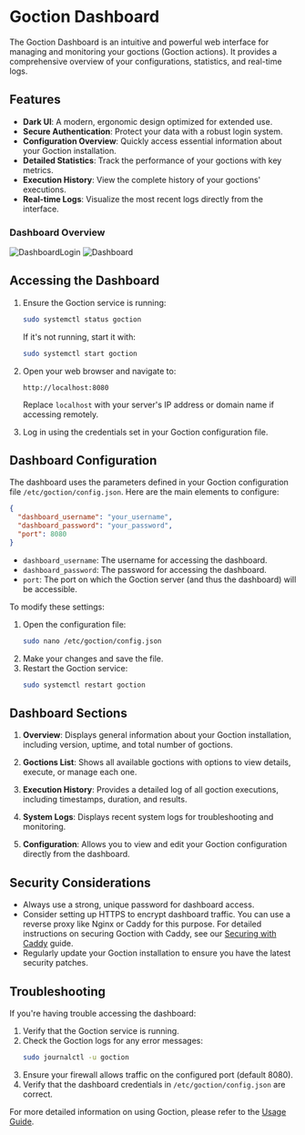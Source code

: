 # Goction Dashboard

The Goction Dashboard is an intuitive and powerful web interface for managing and monitoring your goctions (Goction actions). It provides a comprehensive overview of your configurations, statistics, and real-time logs.

## Features

- **Dark UI**: A modern, ergonomic design optimized for extended use.
- **Secure Authentication**: Protect your data with a robust login system.
- **Configuration Overview**: Quickly access essential information about your Goction installation.
- **Detailed Statistics**: Track the performance of your goctions with key metrics.
- **Execution History**: View the complete history of your goctions' executions.
- **Real-time Logs**: Visualize the most recent logs directly from the interface.

### Dashboard Overview

![DashboardLogin](/images/dashboardlogin.png)
![Dashboard](/images/dashboard.png)

## Accessing the Dashboard

1. Ensure the Goction service is running:

   ```bash
   sudo systemctl status goction
   ```

   If it's not running, start it with:

   ```bash
   sudo systemctl start goction
   ```

2. Open your web browser and navigate to:

   ```
   http://localhost:8080
   ```

   Replace `localhost` with your server's IP address or domain name if accessing remotely.

3. Log in using the credentials set in your Goction configuration file.

## Dashboard Configuration

The dashboard uses the parameters defined in your Goction configuration file `/etc/goction/config.json`.
Here are the main elements to configure:

```json
{
  "dashboard_username": "your_username",
  "dashboard_password": "your_password",
  "port": 8080
}
```

- `dashboard_username`: The username for accessing the dashboard.
- `dashboard_password`: The password for accessing the dashboard.
- `port`: The port on which the Goction server (and thus the dashboard) will be accessible.

To modify these settings:

1. Open the configuration file:
   ```bash
   sudo nano /etc/goction/config.json
   ```
2. Make your changes and save the file.
3. Restart the Goction service:
   ```bash
   sudo systemctl restart goction
   ```

## Dashboard Sections

1. **Overview**: Displays general information about your Goction installation, including version, uptime, and total number of goctions.

2. **Goctions List**: Shows all available goctions with options to view details, execute, or manage each one.

3. **Execution History**: Provides a detailed log of all goction executions, including timestamps, duration, and results.

4. **System Logs**: Displays recent system logs for troubleshooting and monitoring.

5. **Configuration**: Allows you to view and edit your Goction configuration directly from the dashboard.

## Security Considerations

- Always use a strong, unique password for dashboard access.
- Consider setting up HTTPS to encrypt dashboard traffic. You can use a reverse proxy like Nginx or Caddy for this purpose. For detailed instructions on securing Goction with Caddy, see our [Securing with Caddy](./securing-with-caddy.md) guide.
- Regularly update your Goction installation to ensure you have the latest security patches.

## Troubleshooting

If you're having trouble accessing the dashboard:

1. Verify that the Goction service is running.
2. Check the Goction logs for any error messages:
   ```bash
   sudo journalctl -u goction
   ```
3. Ensure your firewall allows traffic on the configured port (default 8080).
4. Verify that the dashboard credentials in `/etc/goction/config.json` are correct.

For more detailed information on using Goction, please refer to the [Usage Guide](./usage.md).
